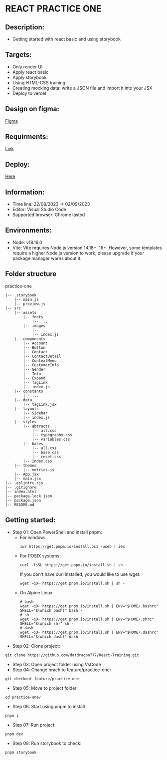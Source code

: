 # REACT PRACTICE ONE #

## Description: ##
- Getting started with react basic and using storybook

## Targets: ##
- Only render UI
- Apply react basic
- Apply storybook
- Using HTML-CSS training
- Creating mocking data: write a JSON file and import it into your JSX
- Deploy to vercel


## Design on figma: ##
[Figma](https://www.figma.com/file/G8rQ1mN8oQSyNX0AtO1pEn/Admin-Dashboard-UI-Kit-(Community)?node-id=807%3A12064&mode=dev)

## Requirments: ##
[Link](https://docs.google.com/document/d/1NKUkeOzYbv9VWXe4CGJbJI6IypWXaU60Llly4bPrGI0/edit?usp=sharing)

## Deploy: ##
[Here]()

## Information: ##
- Time line: 22/08/2023 -> 02/09/2023
- Editor: Visual Studio Code
- Supported browser: Chrome lasted

## Environments: ##
- Node: v18.16.0
- Vite: Vite requires Node.js version 14.18+, 16+. However, some templates require a higher Node.js version to work, please upgrade if your package manager warns about it.

## Folder structure ##
practice-one
~~~
|-- .storybook
    |-- main.js
    |-- preview.js
|-- src
    |-- assets
        |-- fonts
            |-- ...
        |-- images
            |-- ...
            |-- index.js
    |-- components
        |-- Account
        |-- Button
        |-- Contact
        |-- ContactDetail
        |-- ContextMenu
        |-- CustomerInfo
        |-- Gender
        |-- Info
        |-- Expand
        |-- TagLink
        |-- index.js
    |-- constants
        |-- ...
    |-- data
        |-- tagLink.jsx
    |-- layouts
        |-- Sidebar
        |-- index.js
    |-- styles
        |-- abtracts
            |-- all.css
            |-- typography.css
            |-- variables.css
        |-- bases
            |-- all.css
            |-- base.css
            |-- reset.css
        |-- index.css
    |-- themes
        |-- metrics.js
    |-- App.jsx
    |-- main.jsx
|-- .eslintrc.cjs
|-- .gitignore
|-- index.html
|-- package-lock.json
|-- package.json
|-- README.md
~~~

## Getting started:
- Step 01: Open PowerShell and install pnpm:
  - For window:
    ~~~
    iwr https://get.pnpm.io/install.ps1 -useb | iex
    ~~~
  - For POSIX systems:
    ~~~
    curl -fsSL https://get.pnpm.io/install.sh | sh -
    ~~~
    If you don't have curl installed, you would like to use wget:
    ~~~
    wget -qO- https://get.pnpm.io/install.sh | sh -
    ~~~
  - On Alpine Linux  
    ~~~
    # bash
    wget -qO- https://get.pnpm.io/install.sh | ENV="$HOME/.bashrc" SHELL="$(which bash)" bash -
    # sh
    wget -qO- https://get.pnpm.io/install.sh | ENV="$HOME/.shrc" SHELL="$(which sh)" sh -
    # dash
    wget -qO- https://get.pnpm.io/install.sh | ENV="$HOME/.dashrc" SHELL="$(which dash)" dash -
    ~~~
- Step 02: Clone project:
~~~
git clone https://github.com/datdragon777/React-Training.git
~~~
- Step 03: Open project folder using VsCode
- Step 04: Change brach to feature/practice-one:
~~~
git checkout feature/practice-one
~~~
- Step 05: Move to project folder
~~~
cd practice-one/
~~~
- Step 06: Start using pnpm to install
~~~
pnpm i
~~~
- Step 07: Run project:
~~~
pnpm dev
~~~
- Step 08: Run storybook to check:
~~~
pnpm storybook
~~~
